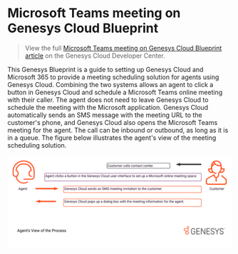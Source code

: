 
#  Microsoft Teams meeting on Genesys Cloud Blueprint
> View the full [Microsoft Teams meeting on Genesys Cloud Blueprint article](https://developer.mypurecloud.com/blueprints/microsoft-teams-blueprint/) on the Genesys Cloud Developer Center.

This Genesys Blueprint is a guide to setting up Genesys Cloud and Microsoft 365 to provide a meeting scheduling solution for agents using Genesys Cloud. Combining the two systems allows an agent to click a button in Genesys Cloud and schedule a Microsoft Teams online meeting with their caller. The agent does not need to leave Genesys Cloud to schedule the meeting with the Microsoft application. Genesys Cloud automatically sends an SMS message with the meeting URL to the customer's phone, and Genesys Cloud also opens the Microsoft Teams meeting for the agent. The call can be inbound or outbound, as long as it is in a queue. The figure below illustrates the agent's view of the meeting scheduling solution.

![Microsoft Teams Agent View](/images/bpTeamsAgent.png)
